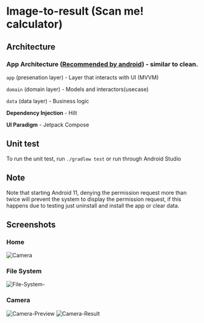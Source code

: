 # Image-to-result (Scan me! calculator)

## Architecture
### App Architecture ([Recommended by android](https://developer.android.com/topic/architecture#recommended-app-arch)) - similar to clean.
`app` (presenation layer) - Layer that interacts with UI (MVVM)

`domain` (domain layer) - Models and interactors(usecase)

`data` (data layer) - Business logic

**Dependency Injection** - Hilt

**UI Paradigm** - Jetpack Compose

## Unit test
To run the unit test, run `./gradlew test` or run through Android Studio

## Note
Note that starting Android 11, denying the permission request more than twice
will prevent the system to display the permission request, if this happens due to testing
just uninstall and install the app or clear data.

## Screenshots
### Home
![Camera](screenshots/home_screen.png)

### File System
![File-System-](screenshots/result_filesystem.png)

### Camera
![Camera-Preview](screenshots/camera_screen.png)
![Camera-Result](screenshots/result_camera.png)

